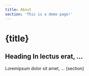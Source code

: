 ```yaml
---
title: About
section: 'This is a demo page!'
---
```


<script context="module">
  export const prerender = true;
  export const hydrate = false;
</script>

# {title}

## Heading In lectus erat, ...

<p>Loremipsum dolor sit amet, ... {section}</p>
